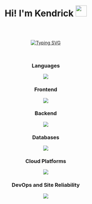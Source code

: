 <h1 align="center"><b>Hi! I'm Kendrick </b><img src="https://media.giphy.com/media/hvRJCLFzcasrR4ia7z/giphy.gif" width="35"></h1>
<!--  -->
<br>
<br>
<p align="center">
<a href="https://git.io/typing-svg"><img src="https://readme-typing-svg.demolab.com?font=Fira+Code&size=30&pause=1000&width=500&height=60&lines=Aspiring+Software+Engineer;Backend+%2B+Frontend;Information+Systems" alt="Typing SVG" /></a>
</p>
<br>
<h3 align="center">Languages</h3>
<p align="center">
  <a href="https://skillicons.dev">
    <img src="https://go-skill-icons.vercel.app/api/icons?i=html,css,py,js,ts,php,java,golang,bash,mysql&theme=light" />
  </a>
</p>
<h3 align="center">Frontend</h3>
<p align="center">
  <a href="https://skillicons.dev">
    <img src="https://go-skill-icons.vercel.app/api/icons?i=react,vue,bootstrap,tailwind,shadcn,primevue,vuetify,zustand,webpack,vite&theme=light" />
  </a>
</p>
<h3 align="center">Backend</h3>
<p align="center">
  <a href="https://skillicons.dev">
    <img src="https://go-skill-icons.vercel.app/api/icons?i=fastapi,flask,nodejs,express,hono,spring,gin,kafka,rabbitmq,ngrok,socketio&theme=light" />
  </a>
</p>
<h3 align="center">Databases</h3>
<p align="center">
  <a href="https://skillicons.dev">
    <img src="https://go-skill-icons.vercel.app/api/icons?i=mysql,firebase,supabase,mongodb,postgresql,dynamodb,redis,dbeaver&theme=light" />
  </a>
</p>
<h3 align="center">Cloud Platforms</h3>
<p align="center">
  <a href="https://skillicons.dev">
    <img src="https://go-skill-icons.vercel.app/api/icons?i=github,gitlab,vercel,aws,azure,gcp&theme=light" />
  </a>
</p>
</p>
<h3 align="center">DevOps and Site Reliability</h3>
<p align="center">
  <a href="https://skillicons.dev">
    <img src="https://go-skill-icons.vercel.app/api/icons?i=githubactions,docker,kubernetes,terraform,jenkins,elasticsearch,sonarqube,snyk,prometheus,grafana&theme=light" />
  </a>
</p>

